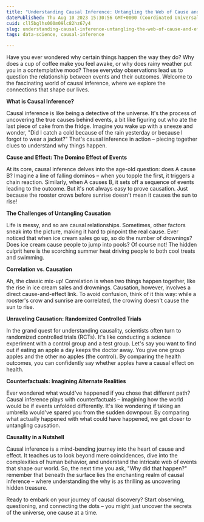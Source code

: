 ```yaml
---
title: "Understanding Causal Inference: Untangling the Web of Cause and Effect"
datePublished: Thu Aug 10 2023 15:30:56 GMT+0000 (Coordinated Universal Time)
cuid: cll5bglhs000m09lc82hz67y4
slug: understanding-causal-inference-untangling-the-web-of-cause-and-effect
tags: data-science, causal-inference

---
```


Have you ever wondered why certain things happen the way they do? Why does a cup of coffee make you feel awake, or why does rainy weather put you in a contemplative mood? These everyday observations lead us to question the relationship between events and their outcomes. Welcome to the fascinating world of causal inference, where we explore the connections that shape our lives.

**What is Causal Inference?**

Causal inference is like being a detective of the universe. It's the process of uncovering the true causes behind events, a bit like figuring out who ate the last piece of cake from the fridge. Imagine you wake up with a sneeze and wonder, "Did I catch a cold because of the rain yesterday or because I forgot to wear a jacket?" That's causal inference in action – piecing together clues to understand why things happen.

**Cause and Effect: The Domino Effect of Events**

At its core, causal inference delves into the age-old question: does A cause B? Imagine a line of falling dominos – when you topple the first, it triggers a chain reaction. Similarly, when A causes B, it sets off a sequence of events leading to the outcome. But it's not always easy to prove causation. Just because the rooster crows before sunrise doesn't mean it causes the sun to rise!

**The Challenges of Untangling Causation**

Life is messy, and so are causal relationships. Sometimes, other factors sneak into the picture, making it hard to pinpoint the real cause. Ever noticed that when ice cream sales go up, so do the number of drownings? Does ice cream cause people to jump into pools? Of course not! The hidden culprit here is the scorching summer heat driving people to both cool treats and swimming.

**Correlation vs. Causation**

Ah, the classic mix-up! Correlation is when two things happen together, like the rise in ice cream sales and drownings. Causation, however, involves a direct cause-and-effect link. To avoid confusion, think of it this way: while a rooster's crow and sunrise are correlated, the crowing doesn't cause the sun to rise.

**Unraveling Causation: Randomized Controlled Trials**

In the grand quest for understanding causality, scientists often turn to randomized controlled trials (RCTs). It's like conducting a science experiment with a control group and a test group. Let's say you want to find out if eating an apple a day keeps the doctor away. You give one group apples and the other no apples (the control). By comparing the health outcomes, you can confidently say whether apples have a causal effect on health.

**Counterfactuals: Imagining Alternate Realities**

Ever wondered what would've happened if you chose that different path? Causal inference plays with counterfactuals – imagining how the world would be if events unfolded differently. It's like wondering if taking an umbrella would've spared you from the sudden downpour. By comparing what actually happened with what could have happened, we get closer to untangling causation.

**Causality in a Nutshell**

Causal inference is a mind-bending journey into the heart of cause and effect. It teaches us to look beyond mere coincidences, dive into the complexities of human behavior, and understand the intricate web of events that shape our world. So, the next time you ask, "Why did that happen?" remember that beneath the surface lies the enchanting realm of causal inference – where understanding the why is as thrilling as uncovering hidden treasure.

Ready to embark on your journey of causal discovery? Start observing, questioning, and connecting the dots – you might just uncover the secrets of the universe, one cause at a time.